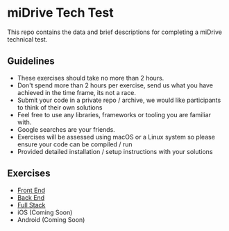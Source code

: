 # miDrive Tech Test

This repo contains the data and brief descriptions for completing a miDrive technical test.

## Guidelines
- These exercises should take no more than 2 hours.
- Don't spend more than 2 hours per exercise, send us what you have achieved in the time frame, its not a race.
- Submit your code in a private repo / archive, we would like participants to think of their own solutions
- Feel free to use any libraries, frameworks or tooling you are familiar with.
- Google searches are your friends.
- Exercises will be assessed using macOS or a Linux system so please ensure your code can be compiled / run
- Provided detailed installation / setup instructions with your solutions

## Exercises
- [Front End](exercises/front-end.md)
- [Back End](exercises/back-end.md)
- [Full Stack](exercises/full-stack.md)
- iOS (Coming Soon)
- Android (Coming Soon)
